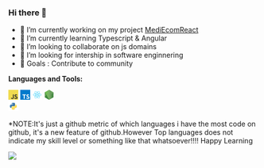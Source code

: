 ### Hi there 👋

 
- 🔭 I’m currently working on my project [MediEcomReact](https://github.com/PMohit/MediEcomReact)
- 🌱 I’m currently learning Typescript & Angular 
- 👯 I’m looking to collaborate on js domains
- 🤔 I’m looking for intership in software enginnering 
- 💬 Goals : Contribute to community

**Languages and Tools:**  

<code><img height="20" src="https://raw.githubusercontent.com/github/explore/80688e429a7d4ef2fca1e82350fe8e3517d3494d/topics/javascript/javascript.png"></code>
<code><img height="20" src="https://raw.githubusercontent.com/github/explore/80688e429a7d4ef2fca1e82350fe8e3517d3494d/topics/typescript/typescript.png"></code>
<code><img height="20" src="https://raw.githubusercontent.com/github/explore/80688e429a7d4ef2fca1e82350fe8e3517d3494d/topics/react/react.png"></code>
<code><img height="20" src="https://raw.githubusercontent.com/github/explore/80688e429a7d4ef2fca1e82350fe8e3517d3494d/topics/nodejs/nodejs.png"></code>  
<code><img height="20" src="https://raw.githubusercontent.com/github/explore/80688e429a7d4ef2fca1e82350fe8e3517d3494d/topics/python/python.png"></code>  


 
*NOTE:It's just a github metric of which languages i have the most code on github, it's a new feature of github.However Top languages does not indicate my skill level or something like that whatsoever!!!! Happy Learning

<img src="https://github-readme-stats.vercel.app/api?username=PMohit&show_icons=true&theme=default">

